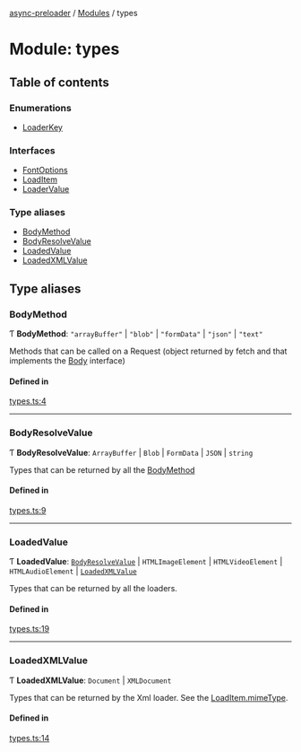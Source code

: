 [async-preloader](../README.md) / [Modules](../modules.md) / types

# Module: types

## Table of contents

### Enumerations

- [LoaderKey](../enums/types.LoaderKey.md)

### Interfaces

- [FontOptions](../interfaces/types.FontOptions.md)
- [LoadItem](../interfaces/types.LoadItem.md)
- [LoaderValue](../interfaces/types.LoaderValue.md)

### Type aliases

- [BodyMethod](types.md#bodymethod)
- [BodyResolveValue](types.md#bodyresolvevalue)
- [LoadedValue](types.md#loadedvalue)
- [LoadedXMLValue](types.md#loadedxmlvalue)

## Type aliases

### BodyMethod

Ƭ **BodyMethod**: ``"arrayBuffer"`` \| ``"blob"`` \| ``"formData"`` \| ``"json"`` \| ``"text"``

Methods that can be called on a Request (object returned by fetch and that implements the [Body](https://developer.mozilla.org/en-US/docs/Web/API/Response/body) interface)

#### Defined in

[types.ts:4](https://github.com/dmnsgn/async-preloader/blob/5ae1c38/src/types.ts#L4)

___

### BodyResolveValue

Ƭ **BodyResolveValue**: `ArrayBuffer` \| `Blob` \| `FormData` \| `JSON` \| `string`

Types that can be returned by all the [BodyMethod](types.md#bodymethod)

#### Defined in

[types.ts:9](https://github.com/dmnsgn/async-preloader/blob/5ae1c38/src/types.ts#L9)

___

### LoadedValue

Ƭ **LoadedValue**: [`BodyResolveValue`](types.md#bodyresolvevalue) \| `HTMLImageElement` \| `HTMLVideoElement` \| `HTMLAudioElement` \| [`LoadedXMLValue`](types.md#loadedxmlvalue)

Types that can be returned by all the loaders.

#### Defined in

[types.ts:19](https://github.com/dmnsgn/async-preloader/blob/5ae1c38/src/types.ts#L19)

___

### LoadedXMLValue

Ƭ **LoadedXMLValue**: `Document` \| `XMLDocument`

Types that can be returned by the Xml loader. See the [LoadItem.mimeType](../interfaces/types.LoadItem.md#mimetype).

#### Defined in

[types.ts:14](https://github.com/dmnsgn/async-preloader/blob/5ae1c38/src/types.ts#L14)
